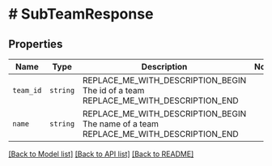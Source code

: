 # # SubTeamResponse



## Properties

Name | Type | Description | Notes
------------ | ------------- | ------------- | -------------
| `team_id` | ```string``` | REPLACE_ME_WITH_DESCRIPTION_BEGIN The id of a team REPLACE_ME_WITH_DESCRIPTION_END |  |
| `name` | ```string``` | REPLACE_ME_WITH_DESCRIPTION_BEGIN The name of a team REPLACE_ME_WITH_DESCRIPTION_END |  |

[[Back to Model list]](../../README.md#models) [[Back to API list]](../../README.md#endpoints) [[Back to README]](../../README.md)
